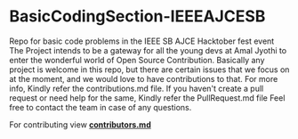 # BasicCodingSection-IEEEAJCESB
Repo for basic code problems in the IEEE SB AJCE Hacktober fest event
The Project intends to be a gateway for all the young devs at Amal Jyothi to enter the wonderful world of Open Source Contribution.
Basically any project is welcome in this repo, but there are certain issues that we focus on at the moment, and we would love to have contributions to that. For more info, Kindly refer the contributions.md file. If you haven't create a pull request or need help for the same, Kindly refer the PullRequest.md file
Feel free to contact the team in case of any questions.

For contributing view **[contributors.md](https://github.com/NevinKoshyDaniel/BasicCodingSection-IEEEAJCESB/contributors.md)**
